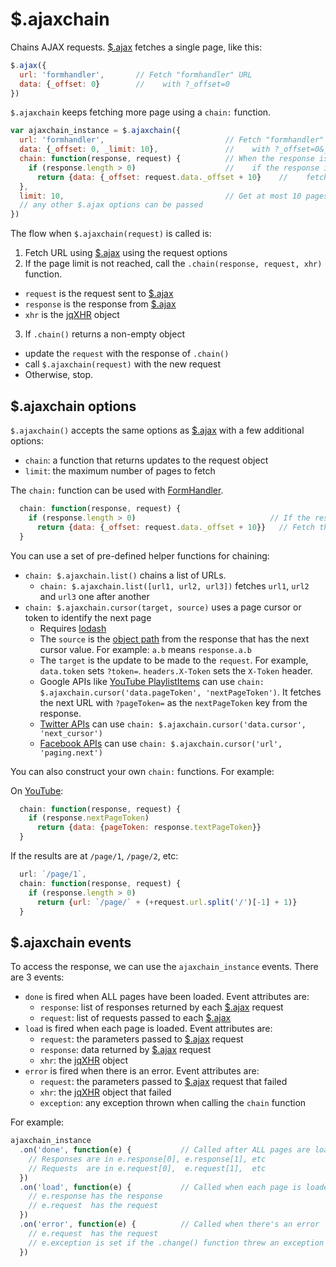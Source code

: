 # $.ajaxchain

Chains AJAX requests. [$.ajax][ajax] fetches a single page, like this:

```js
$.ajax({
  url: 'formhandler',       // Fetch "formhandler" URL
  data: {_offset: 0}        //    with ?_offset=0
})
```

`$.ajaxchain` keeps fetching more page using a `chain:` function.

```js
var ajaxchain_instance = $.ajaxchain({
  url: 'formhandler',                           // Fetch "formhandler" URL
  data: {_offset: 0, _limit: 10},               //    with ?_offset=0&_limit=10
  chain: function(response, request) {          // When the response is retrieved
    if (response.length > 0)                    //    if the response is non-empty
      return {data: {_offset: request.data._offset + 10}    //    fetch the next page
  },
  limit: 10,                                    // Get at most 10 pages (default)
  // any other $.ajax options can be passed
})
```

The flow when `$.ajaxchain(request)` is called is:

1. Fetch URL using [$.ajax][ajax] using the request options
2. If the page limit is not reached, call the `.chain(response, request, xhr)` function.
  - `request` is the request sent to [$.ajax][ajax]
  - `response` is the response from [$.ajax][ajax]
  - `xhr` is the [jqXHR][jqxhr] object
3. If `.chain()` returns a non-empty object
  - update the `request` with the response of `.chain()`
  - call `$.ajaxchain(request)` with the new request
  - Otherwise, stop.

## $.ajaxchain options

`$.ajaxchain()` accepts the same options as [$.ajax][ajax] with a few additional options:

- `chain`: a function that returns updates to the request object
- `limit`: the maximum number of pages to fetch

The `chain:` function can be used with [FormHandler](https://learn.gramener.com/guide/formhandler/).

```js
  chain: function(response, request) {
    if (response.length > 0)                              // If the response is not empty
      return {data: {_offset: request.data._offset + 10}}   // Fetch the next page
  }
```

You can use a set of pre-defined helper functions for chaining:

- `chain: $.ajaxchain.list()` chains a list of URLs.
    - `chain: $.ajaxchain.list([url1, url2, url3])` fetches `url1`, `url2` and `url3` one after another
- `chain: $.ajaxchain.cursor(target, source)` uses a page cursor or token to identify the next page
    - Requires [lodash](https://lodash.com/)
    - The `source` is the [object path](https://lodash.com/docs/#get) from the
      response that has the next cursor value. For example: `a.b` means `response.a.b`
    - The `target` is the update to be made to the `request`. For example,
      `data.token` sets `?token=`. `headers.X-Token` sets the `X-Token` header.
    - Google APIs like [YouTube PlaylistItems](https://developers.google.com/youtube/v3/docs/playlistItems/list)
      can use `chain: $.ajaxchain.cursor('data.pageToken', 'nextPageToken')`.
      It fetches the next URL with `?pageToken=` as the `nextPageToken` key from the response.
    - [Twitter APIs](https://developer.twitter.com/en/docs/ads/general/guides/pagination.html)
      can use `chain: $.ajaxchain.cursor('data.cursor', 'next_cursor')`
    - [Facebook APIs](https://developers.facebook.com/docs/graph-api/using-graph-api/#paging)
      can use `chain: $.ajaxchain.cursor('url', 'paging.next')`

You can also construct your own `chain:` functions. For example:

On [YouTube](https://developers.google.com/youtube/v3/docs/playlistItems/list):

```js
  chain: function(response, request) {
    if (response.nextPageToken)
      return {data: {pageToken: response.textPageToken}}
  }
```

If the results are at `/page/1`, `/page/2`, etc:

```js
  url: `/page/1`,
  chain: function(response, request) {
    if (response.length > 0)
      return {url: `/page/` + (+request.url.split('/')[-1] + 1)}
  }
```

## $.ajaxchain events

To access the response, we can use the `ajaxchain_instance` events. There are 3 events:

- `done` is fired when ALL pages have been loaded. Event attributes are:
    - `response`: list of responses returned by each [$.ajax][ajax] request
    - `request`: list of requests passed to each [$.ajax][ajax]
- `load` is fired when each page is loaded. Event attributes are:
    - `request`: the parameters passed to [$.ajax][ajax] request
    - `response`: data returned by [$.ajax][ajax] request
    - `xhr`: the [jqXHR][jqxhr] object
- `error` is fired when there is an error. Event attributes are:
    - `request`: the parameters passed to [$.ajax][ajax] request that failed
    - `xhr`: the [jqXHR][jqxhr] object that failed
    - `exception`: any exception thrown when calling the `chain` function

For example:

```js
ajaxchain_instance
  .on('done', function(e) {           // Called after ALL pages are loaded, or on error
    // Responses are in e.response[0], e.response[1], etc
    // Requests  are in e.request[0],  e.request[1],  etc
  })
  .on('load', function(e) {           // Called when each page is loaded
    // e.response has the response
    // e.request  has the request
  })
  .on('error', function(e) {          // Called when there's an error
    // e.request  has the request
    // e.exception is set if the .change() function threw an exception
  })
```

[ajax]: http://api.jquery.com/jQuery.ajax/
[jqxhr]: http://api.jquery.com/Types/#jqXHR
